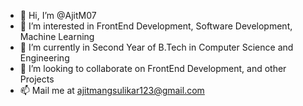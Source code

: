 - 👋 Hi, I’m @AjitM07
- 👀 I’m interested in FrontEnd Development, Software Development, Machine Learning
- 🌱 I’m currently in Second Year of B.Tech in Computer Science and Engineering
- 💞️ I’m looking to collaborate on FrontEnd Development, and other Projects
- 📫 Mail me at ajitmangsulikar123@gmail.com


<!---
AjitM07/AjitM07 is a ✨ special ✨ repository because its `README.md` (this file) appears on your GitHub profile.
You can click the Preview link to take a look at your changes.
--->
